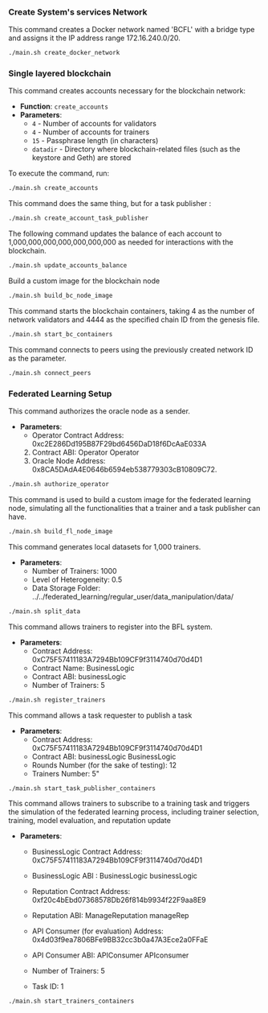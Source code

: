 <!-- Use the "Markdown Preview" for better readability -->

### Create System's services Network 
This command creates a Docker network named 'BCFL' with a bridge type and assigns it the IP address range 172.16.240.0/20.
```bash
./main.sh create_docker_network
```
### Single layered blockchain

This command creates accounts necessary for the blockchain network:

- **Function**: `create_accounts`
- **Parameters**: 
  - `4` - Number of accounts for validators
  - `4` - Number of accounts for trainers
  - `15` - Passphrase length (in characters)
  - `datadir` - Directory where blockchain-related files (such as the keystore and Geth) are stored

To execute the command, run:

```bash
./main.sh create_accounts
```
This command does the same thing, but for a task publisher :
```bash
./main.sh create_account_task_publisher
```

The following command updates the balance of each account to 1,000,000,000,000,000,000,000 as needed for interactions with the blockchain.
```bash
./main.sh update_accounts_balance
```
Build a custom image for the blockchain node
```bash
./main.sh build_bc_node_image
```
This command starts the blockchain containers, taking 4 as the number of network validators and 4444 as the specified chain ID from the genesis file.
```bash
./main.sh start_bc_containers
```
This command connects to peers using the previously created network ID as the parameter.
```bash
./main.sh connect_peers
```
### Federated Learning Setup 

This command authorizes the oracle node as a sender.
- **Parameters**: 
    - Operator Contract Address: 0xc2E286Dd195B87F29bd6456DaD18f6DcAaE033A
    2. Contract ABI:  Operator Operator
    3. Oracle Node Address: 0x8CA5DAdA4E0646b6594eb538779303cB10809C72.

```bash
./main.sh authorize_operator
```
This command is used to build a custom image for the federated learning node, simulating all the functionalities that a trainer and a task publisher can have.
```bash
./main.sh build_fl_node_image
```
This command generates local datasets for 1,000 trainers.
- **Parameters**: 
    -   Number of Trainers: 1000
    -   Level of Heterogeneity: 0.5
    -   Data Storage Folder: ../../federated_learning/regular_user/data_manipulation/data/
```bash
./main.sh split_data
```
This command allows trainers to register into the BFL system.
- **Parameters**: 
    -   Contract Address: 0xC75F57411183A7294Bb109CF9f3114740d70d4D1
    -   Contract Name: BusinessLogic
    -   Contract ABI: businessLogic
    -   Number of Trainers: 5
```bash
./main.sh register_trainers
```
This command allows a task requester to publish a task
- **Parameters**:
    -   Contract Address: 0xC75F57411183A7294Bb109CF9f3114740d70d4D1
    -   Contract ABI: businessLogic BusinessLogic
    -   Rounds Number (for the sake of testing): 12
    -   Trainers Number: 5"
```bash
./main.sh start_task_publisher_containers
```
This command allows trainers to subscribe to a training task and triggers the simulation of the federated learning process, including trainer selection, training, model evaluation, and reputation update

- **Parameters**:
    -   BusinessLogic Contract Address: 0xC75F57411183A7294Bb109CF9f3114740d70d4D1
    -   BusinessLogic ABI : BusinessLogic businessLogic

    -   Reputation Contract Address: 0xf20c4bEbd07368578Db26f814b9934f22F9aa8E9
    -   Reputation ABI: ManageReputation manageRep
    -   API Consumer (for evaluation) Address: 0x4d03f9ea7806BFe9BB32cc3b0a47A3Ece2a0FFaE
    -   API Consumer ABI: APIConsumer APIconsumer
    -   Number of Trainers: 5
    -   Task ID: 1

```bash
./main.sh start_trainers_containers
```

